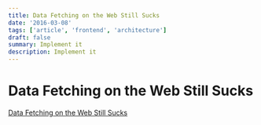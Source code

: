 ```yaml
---
title: Data Fetching on the Web Still Sucks
date: '2016-03-08'
tags: ['article', 'frontend', 'architecture']
draft: false
summary: Implement it
description: Implement it
---
```


# Data Fetching on the Web Still Sucks

[Data Fetching on the Web Still Sucks](https://performancejs.com/post/hde6a90/Data-Fetching-on-the-Web-Still-Sucks)